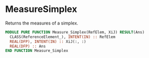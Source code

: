 # MeasureSimplex

Returns the measures of a simplex.

```fortran
MODULE PURE FUNCTION Measure_Simplex(RefElem, XiJ) RESULT(Ans)
  CLASS(ReferenceElement_), INTENT(IN) :: RefElem
  REAL(DFP), INTENT(IN) :: XiJ(:, :)
  REAL(DFP) :: Ans
END FUNCTION Measure_Simplex
```
